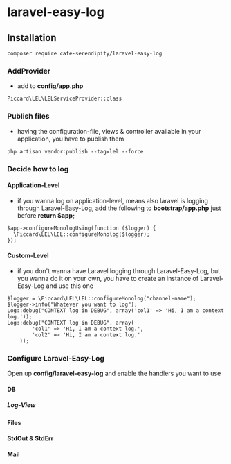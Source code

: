 # laravel-easy-log

## Installation

```
composer require cafe-serendipity/laravel-easy-log
``` 


### AddProvider 

- add  to **config/app.php** 

```
Piccard\LEL\LELServiceProvider::class
``` 
### Publish files

- having the configuration-file, views & controller available in your application, you have to publish them

```
php artisan vendor:publish --tag=lel --force
```

### Decide how to log

#### Application-Level

- if you wanna log on application-level, means also laravel is logging through Laravel-Easy-Log, add the following to **bootstrap/app.php** just before  **return  $app;** 

```
$app->configureMonologUsing(function ($logger) {
  \Piccard\LEL\LEL::configureMonolog($logger);
});
```


#### Custom-Level

- if you don't wanna have Laravel logging through Laravel-Easy-Log, but you wanna do it on your own, you have to create an instance of Laravel-Easy-Log and use this one

```
$logger = \Piccard\LEL\LEL::configureMonolog("channel-name"); 
$logger->info("Whatever you want to log");
Log::debug("CONTEXT log in DEBUG", array('col1' => 'Hi, I am a context log.'));    
Log::debug("CONTEXT log in DEBUG", array(
        'col1' => 'Hi, I am a context log.',
        'col2' => 'Hi, I am a context log.'
    ));
```


### Configure Laravel-Easy-Log
Open up **config/laravel-easy-log** and enable the handlers you want to use

#### DB

##### Log-View

#### Files

#### StdOut & StdErr

#### Mail

